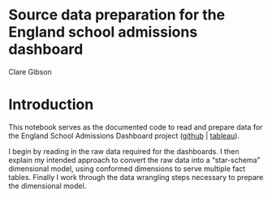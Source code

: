 Source data preparation for the England school admissions dashboard
================
Clare Gibson

# Introduction

This notebook serves as the documented code to read and prepare data for
the England School Admissions Dashboard project
([github](https://github.com/clarelgibson/england-school-admissions) \|
[tableau](https://public.tableau.com/views/Schools_16505251102060/Home?:language=en-GB&:display_count=n&:origin=viz_share_link)).

I begin by reading in the raw data required for the dashboards. I then
explain my intended approach to convert the raw data into a
“star-schema” dimensional model, using conformed dimensions to serve
multiple fact tables. Finally I work through the data wrangling steps
necessary to prepare the dimensional model.
